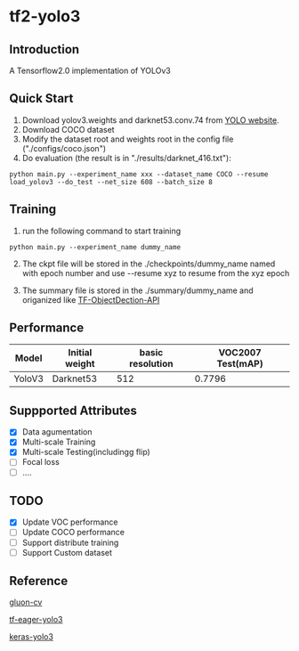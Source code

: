 # tf2-yolo3 

## Introduction
A Tensorflow2.0 implementation of YOLOv3

## Quick Start 
1. Download yolov3.weights and darknet53.conv.74 from [YOLO website](http://pjreddie.com/darknet/yolo/).
2. Download COCO dataset
3. Modify the dataset root and weights root in the config file ("./configs/coco.json")
4. Do evaluation (the result is in "./results/darknet_416.txt"):
```
python main.py --experiment_name xxx --dataset_name COCO --resume load_yolov3 --do_test --net_size 608 --batch_size 8 
```

## Training
1. run the following command to start training
```
python main.py --experiment_name dummy_name
```


2. The ckpt file will be stored in the ./checkpoints/dummy_name named with epoch number and use --resume xyz to resume from the xyz epoch

3. The summary file is stored in the  ./summary/dummy_name and origanized like [TF-ObjectDection-API](https://github.com/tensorflow/models/tree/master/research/object_detection)

## Performance 
| Model | Initial weight | basic resolution |VOC2007 Test(mAP) |
| ------ | ------ | ------ | ------ |
| YoloV3 | Darknet53 | 512|0.7796 |

## Suppported Attributes
- [x] Data agumentation  
- [x] Multi-scale Training 
- [x] Multi-scale Testing(includingg flip)
- [ ] Focal loss  
- [ ] ....
## TODO
- [x] Update VOC performance
- [ ] Update COCO performance
- [ ] Support distribute training
- [ ] Support Custom dataset  

## Reference
[gluon-cv](https://github.com/dmlc/gluon-cv)

[tf-eager-yolo3](https://github.com/penny4860/tf-eager-yolo3)

[keras-yolo3](https://github.com/qqwweee/keras-yolo3)
